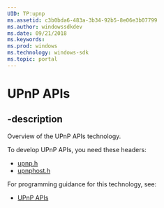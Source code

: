 ```yaml
---
UID: TP:upnp
ms.assetid: c3b0bda6-483a-3b34-92b5-8e06e3b07799
ms.author: windowssdkdev
ms.date: 09/21/2018
ms.keywords: 
ms.prod: windows
ms.technology: windows-sdk
ms.topic: portal
---
```


# UPnP APIs

## -description

Overview of the UPnP APIs technology.

To develop UPnP APIs, you need these headers:

 * [upnp.h](../upnp/index.md)
 * [upnphost.h](../upnphost/index.md)

For programming guidance for this technology, see:
* [UPnP APIs](/windows/desktop/upnp)

